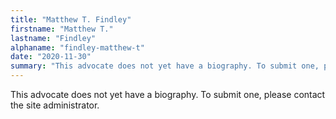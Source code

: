 ```yaml
---
title: "Matthew T. Findley"
firstname: "Matthew T."
lastname: "Findley"
alphaname: "findley-matthew-t"
date: "2020-11-30"
summary: "This advocate does not yet have a biography. To submit one, please contact the site administrator."
---
```

This advocate does not yet have a biography. To submit one, please contact the site administrator.

